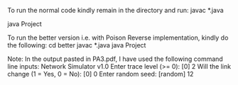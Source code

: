 To run the normal code kindly remain in the directory and run:
javac *.java

java Project


To run the better version i.e. with Poison Reverse implementation, kindly do the following:
cd better
javac *.java
java Project


Note: In the output pasted in PA3.pdf, I have used the following command line inputs:
Network Simulator v1.0
Enter trace level (>= 0): [0] 2
Will the link change (1 = Yes, 0 = No): [0] 0
Enter random seed: [random] 12
